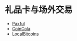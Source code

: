 # 礼品卡与场外交易

* [Paxful](https://paxful.com/)
* [CoinCola](https://www.coincola.com/?lang=zh-CN)
* [LocalBitcoins](https://localbitcoins.com/)
